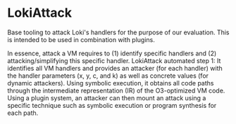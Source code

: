 # LokiAttack

Base tooling to attack Loki's handlers for the purpose of our evaluation. This is intended to be used in combination with plugins.

In essence, attack a VM requires to (1) identify specific handlers and (2) attacking/simplifying this specific handler. LokiAttack automated step 1: It identifies all VM handlers and provides an attacker (for each handler) with the handler parameters (x, y, c, and k) as well as concrete values (for dynamic attackers). Using symbolic execution, it obtains all code paths through the intermediate representation (IR) of the O3-optimized VM code. Using a plugin system, an attacker can then mount an attack using a specific technique such as symbolic execution or program synthesis for each path.

